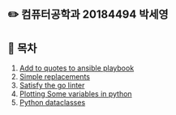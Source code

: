 ## :pencil2: 컴퓨터공학과 20184494 박세영

## :paperclip: 목차

1. [Add to quotes to ansible playbook]()
2. [Simple replacements]()
3. [Satisfy the go linter]()
4. [Plotting Some variables in python]()
5. [Python dataclasses]()
